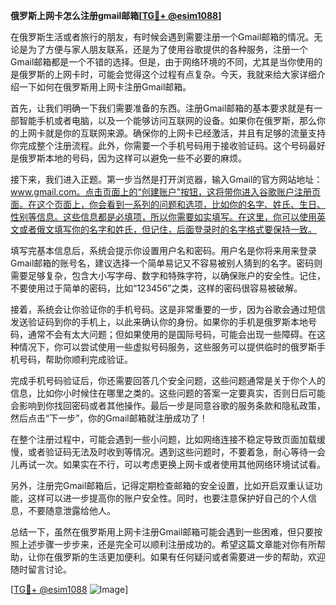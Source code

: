 **俄罗斯上网卡怎么注册gmail邮箱[[TG💪+ @esim1088](https://t.me/s/esim1088)]**

在俄罗斯生活或者旅行的朋友，有时候会遇到需要注册一个Gmail邮箱的情况。无论是为了方便与家人朋友联系，还是为了使用谷歌提供的各种服务，注册一个Gmail邮箱都是一个不错的选择。但是，由于网络环境的不同，尤其是当你使用的是俄罗斯的上网卡时，可能会觉得这个过程有点复杂。今天，我就来给大家详细介绍一下如何在俄罗斯用上网卡注册Gmail邮箱。

首先，让我们明确一下我们需要准备的东西。注册Gmail邮箱的基本要求就是有一部智能手机或者电脑，以及一个能够访问互联网的设备。如果你在俄罗斯，那么你的上网卡就是你的互联网来源。确保你的上网卡已经激活，并且有足够的流量支持你完成整个注册流程。此外，你需要一个手机号码用于接收验证码。这个号码最好是俄罗斯本地的号码，因为这样可以避免一些不必要的麻烦。

接下来，我们进入正题。第一步当然是打开浏览器，输入Gmail的官方网站地址：www.gmail.com。点击页面上的“创建账户”按钮，这将带你进入谷歌账户注册页面。在这个页面上，你会看到一系列的问题和选项，比如你的名字、姓氏、生日、性别等信息。这些信息都是必填项，所以你需要如实填写。在这里，你可以使用英文或者俄文填写你的名字和姓氏，但记住，后面登录时的名字格式要保持一致。

填写完基本信息后，系统会提示你设置用户名和密码。用户名是你将来用来登录Gmail邮箱的账号名，建议选择一个简单易记又不容易被别人猜到的名字。密码则需要足够复杂，包含大小写字母、数字和特殊字符，以确保账户的安全性。记住，不要使用过于简单的密码，比如“123456”之类，这样的密码很容易被破解。

接着，系统会让你验证你的手机号码。这是非常重要的一步，因为谷歌会通过短信发送验证码到你的手机上，以此来确认你的身份。如果你的手机是俄罗斯本地号码，通常不会有太大问题；但如果使用的是国际号码，可能会出现一些障碍。在这种情况下，你可以尝试使用一些虚拟号码服务，这些服务可以提供临时的俄罗斯手机号码，帮助你顺利完成验证。

完成手机号码验证后，你还需要回答几个安全问题，这些问题通常是关于你个人的信息，比如你小时候住在哪里之类的。这些问题的答案一定要真实，否则日后可能会影响到你找回密码或者其他操作。最后一步是同意谷歌的服务条款和隐私政策，然后点击“下一步”，你的Gmail邮箱就注册成功了！

在整个注册过程中，可能会遇到一些小问题，比如网络连接不稳定导致页面加载缓慢，或者验证码无法及时收到等情况。遇到这些问题时，不要着急，耐心等待一会儿再试一次。如果实在不行，可以考虑更换上网卡或者使用其他网络环境试试看。

另外，注册完Gmail邮箱后，记得定期检查邮箱的安全设置，比如开启双重认证功能，这样可以进一步提高你的账户安全性。同时，也要注意保护好自己的个人信息，不要随意泄露给他人。

总结一下，虽然在俄罗斯用上网卡注册Gmail邮箱可能会遇到一些困难，但只要按照上述步骤一步步来，还是完全可以顺利注册成功的。希望这篇文章能对你有所帮助，让你在俄罗斯的生活更加便利。如果有任何疑问或者需要进一步的帮助，欢迎随时留言讨论。

[[TG💪+ @esim1088](https://t.me/s/esim1088) ![Image](https://i.postimg.cc/4NQfJmqS/Snipaste-2025-05-13-00-14-12.png)]
